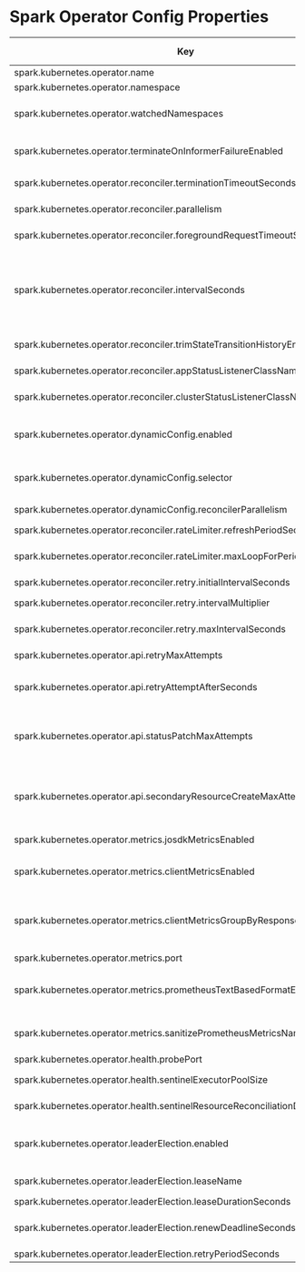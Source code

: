 [//]: # (This doc is automatically generated by gradle task, manual updates would be overridden.)
# Spark Operator Config Properties
 | Key | Type | Default Value | Allow Hot Reloading | Description | 
 | --- | --- | --- | --- | --- | 
 | spark.kubernetes.operator.name | String | spark-kubernetes-operator | false | Name of the operator. | 
 | spark.kubernetes.operator.namespace | String | default | false | Namespace that operator is deployed within. | 
 | spark.kubernetes.operator.watchedNamespaces | String | default | true | Comma-separated list of namespaces that the operator would be watching for Spark resources. If set to '*', operator would watch all namespaces. | 
 | spark.kubernetes.operator.terminateOnInformerFailureEnabled | Boolean | false | false | Enable to indicate informer errors should stop operator startup. If disabled, operator startup will ignore recoverable errors, caused for example by RBAC issues and will retry periodically. | 
 | spark.kubernetes.operator.reconciler.terminationTimeoutSeconds | Integer | 30 | false | Grace period for operator shutdown before reconciliation threads are killed. | 
 | spark.kubernetes.operator.reconciler.parallelism | Integer | 50 | false | Thread pool size for Spark Operator reconcilers. Unbounded pool would be used if set to non-positive number. | 
 | spark.kubernetes.operator.reconciler.foregroundRequestTimeoutSeconds | Long | 30 | true | Timeout (in seconds) to for requests made to API server. This applies only to foreground requests. | 
 | spark.kubernetes.operator.reconciler.intervalSeconds | Long | 120 | true | Interval (in seconds, non-negative) to reconcile Spark applications. Note that reconciliation is always expected to be triggered when app spec / status is updated. This interval controls the reconcile behavior of operator reconciliation even when there's no update on SparkApplication, e.g. to determine whether a hanging app needs to be proactively terminated. Thus this is recommended to set to above 2 minutes to avoid unnecessary no-op reconciliation. | 
 | spark.kubernetes.operator.reconciler.trimStateTransitionHistoryEnabled | Boolean | true | true | When enabled, operator would trim state transition history when a new attempt starts, keeping previous attempt summary only. | 
 | spark.kubernetes.operator.reconciler.appStatusListenerClassNames | String |  | false | Comma-separated names of SparkAppStatusListener class implementations | 
 | spark.kubernetes.operator.reconciler.clusterStatusListenerClassNames | String |  | false | Comma-separated names of SparkClusterStatusListener class implementations | 
 | spark.kubernetes.operator.dynamicConfig.enabled | Boolean | false | false | When enabled, operator would use config map as source of truth for config property override. The config map need to be created in spark.kubernetes.operator.namespace, and labeled with operator name. | 
 | spark.kubernetes.operator.dynamicConfig.selector | String | app.kubernetes.io/name=spark-kubernetes-operator,app.kubernetes.io/component=operator-dynamic-config-overrides | false | The selector str applied to dynamic config map. | 
 | spark.kubernetes.operator.dynamicConfig.reconcilerParallelism | Integer | 1 | false | Parallelism for dynamic config reconciler. Unbounded pool would be used if set to non-positive number. | 
 | spark.kubernetes.operator.reconciler.rateLimiter.refreshPeriodSeconds | Integer | 15 | false | Operator rate limiter refresh period(in seconds) for each resource. | 
 | spark.kubernetes.operator.reconciler.rateLimiter.maxLoopForPeriod | Integer | 5 | false | Max number of reconcile loops triggered within the rate limiter refresh period for each resource. Setting the limit <= 0 disables the limiter. | 
 | spark.kubernetes.operator.reconciler.retry.initialIntervalSeconds | Integer | 5 | false | Initial interval(in seconds) of retries on unhandled controller errors. | 
 | spark.kubernetes.operator.reconciler.retry.intervalMultiplier | Double | 1.5 | false | Interval multiplier of retries on unhandled controller errors. Setting this to 1 for linear retry. | 
 | spark.kubernetes.operator.reconciler.retry.maxIntervalSeconds | Integer | -1 | false | Max interval(in seconds) of retries on unhandled controller errors. Set to non-positive for unlimited. | 
 | spark.kubernetes.operator.api.retryMaxAttempts | Integer | 15 | false | Max attempts of retries on unhandled controller errors. Setting this to non-positive value means no retry. | 
 | spark.kubernetes.operator.api.retryAttemptAfterSeconds | Long | 1 | false | Default time (in seconds) to wait till next request. This would be used if server does not set Retry-After in response. Setting this to non-positive number means immediate retry. | 
 | spark.kubernetes.operator.api.statusPatchMaxAttempts | Long | 3 | false | Maximal number of retry attempts of requests to k8s server for resource status update. This would be performed on top of k8s client spark.kubernetes.operator.retry.maxAttempts to overcome potential conflicting update on the same SparkApplication. This should be positive number. | 
 | spark.kubernetes.operator.api.secondaryResourceCreateMaxAttempts | Long | 3 | false | Maximal number of retry attempts of requesting secondary resource for Spark application. This would be performed on top of k8s client spark.kubernetes.operator.retry.maxAttempts to overcome potential conflicting reconcile on the same SparkApplication. This should be positive number | 
 | spark.kubernetes.operator.metrics.josdkMetricsEnabled | Boolean | true | false | When enabled, the josdk metrics will be added in metrics source and configured for operator. | 
 | spark.kubernetes.operator.metrics.clientMetricsEnabled | Boolean | true | false | Enable KubernetesClient metrics for measuring the HTTP traffic to the Kubernetes API Server. Since the metrics is collected via Okhttp interceptors, can be disabled when opt in customized interceptors. | 
 | spark.kubernetes.operator.metrics.clientMetricsGroupByResponseCodeEnabled | Boolean | true | false | When enabled, additional metrics group by http response code group(1xx, 2xx, 3xx, 4xx, 5xx) received from API server will be added. Users can disable it when their monitoring system can combine lower level kubernetes.client.http.response.<3-digit-response-code> metrics. | 
 | spark.kubernetes.operator.metrics.port | Integer | 19090 | false | The port used for checking metrics | 
 | spark.kubernetes.operator.metrics.prometheusTextBasedFormatEnabled | Boolean | true | false | Whether or not to enable text-based format for Prometheus 2.0, as recommended by https://prometheus.io/docs/instrumenting/exposition_formats/#text-based-format | 
 | spark.kubernetes.operator.metrics.sanitizePrometheusMetricsNameEnabled | Boolean | true | false | Whether or not to enable automatic name sanitizing for all metrics based on best-practice guide from Prometheus https://prometheus.io/docs/practices/naming/ | 
 | spark.kubernetes.operator.health.probePort | Integer | 19091 | false | The port used for health/readiness check probe status. | 
 | spark.kubernetes.operator.health.sentinelExecutorPoolSize | Integer | 3 | false | Size of executor service in Sentinel Managers to check the health of sentinel resources. | 
 | spark.kubernetes.operator.health.sentinelResourceReconciliationDelaySeconds | Integer | 60 | true | Allowed max time(seconds) between spec update and reconciliation for sentinel resources. | 
 | spark.kubernetes.operator.leaderElection.enabled | Boolean | false | false | Enable leader election for the operator to allow running standby instances. When this is disabled, only one operator instance is expected to be up and running at any time (replica = 1) to avoid race condition. | 
 | spark.kubernetes.operator.leaderElection.leaseName | String | spark-operator-lease | false | Leader election lease name, must be unique for leases in the same namespace. | 
 | spark.kubernetes.operator.leaderElection.leaseDurationSeconds | Integer | 180 | false | Leader election lease duration in seconds, non-negative. | 
 | spark.kubernetes.operator.leaderElection.renewDeadlineSeconds | Integer | 120 | false | Leader election renew deadline in seconds, non-negative. This needs to be smaller than the lease duration to allow current leader renew the lease before lease expires. | 
 | spark.kubernetes.operator.leaderElection.retryPeriodSeconds | Integer | 5 | false | Leader election retry period in seconds, non-negative. | 

